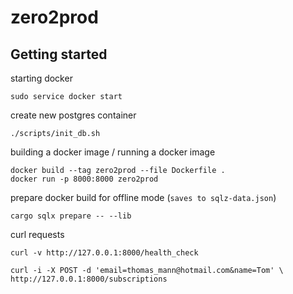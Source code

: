 # zero2prod

## Getting started

starting docker 
```
sudo service docker start
```

create new postgres container
```
./scripts/init_db.sh
```

building a docker image / running a docker image
```
docker build --tag zero2prod --file Dockerfile .
docker run -p 8000:8000 zero2prod

```

prepare docker build for offline mode (`saves to sqlz-data.json`)
```
cargo sqlx prepare -- --lib
```

curl requests
```
curl -v http://127.0.0.1:8000/health_check
```
```
curl -i -X POST -d 'email=thomas_mann@hotmail.com&name=Tom' \
http://127.0.0.1:8000/subscriptions
```